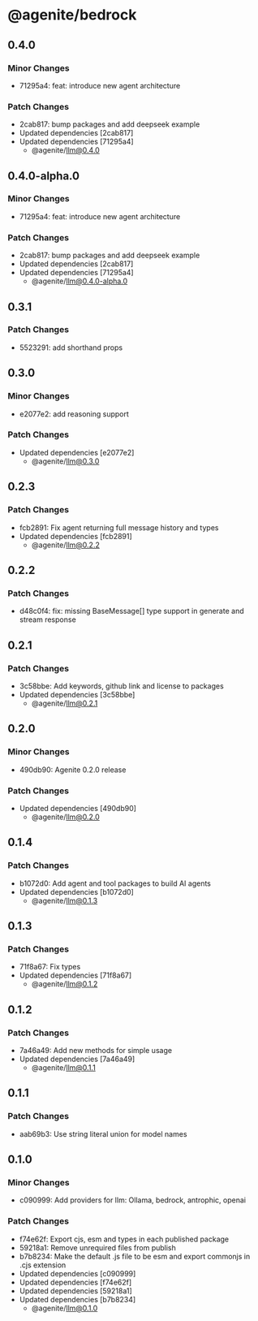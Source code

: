 # @agenite/bedrock

## 0.4.0

### Minor Changes

- 71295a4: feat: introduce new agent architecture

### Patch Changes

- 2cab817: bump packages and add deepseek example
- Updated dependencies [2cab817]
- Updated dependencies [71295a4]
  - @agenite/llm@0.4.0

## 0.4.0-alpha.0

### Minor Changes

- 71295a4: feat: introduce new agent architecture

### Patch Changes

- 2cab817: bump packages and add deepseek example
- Updated dependencies [2cab817]
- Updated dependencies [71295a4]
  - @agenite/llm@0.4.0-alpha.0

## 0.3.1

### Patch Changes

- 5523291: add shorthand props

## 0.3.0

### Minor Changes

- e2077e2: add reasoning support

### Patch Changes

- Updated dependencies [e2077e2]
  - @agenite/llm@0.3.0

## 0.2.3

### Patch Changes

- fcb2891: Fix agent returning full message history and types
- Updated dependencies [fcb2891]
  - @agenite/llm@0.2.2

## 0.2.2

### Patch Changes

- d48c0f4: fix: missing BaseMessage[] type support in generate and stream response

## 0.2.1

### Patch Changes

- 3c58bbe: Add keywords, github link and license to packages
- Updated dependencies [3c58bbe]
  - @agenite/llm@0.2.1

## 0.2.0

### Minor Changes

- 490db90: Agenite 0.2.0 release

### Patch Changes

- Updated dependencies [490db90]
  - @agenite/llm@0.2.0

## 0.1.4

### Patch Changes

- b1072d0: Add agent and tool packages to build AI agents
- Updated dependencies [b1072d0]
  - @agenite/llm@0.1.3

## 0.1.3

### Patch Changes

- 71f8a67: Fix types
- Updated dependencies [71f8a67]
  - @agenite/llm@0.1.2

## 0.1.2

### Patch Changes

- 7a46a49: Add new methods for simple usage
- Updated dependencies [7a46a49]
  - @agenite/llm@0.1.1

## 0.1.1

### Patch Changes

- aab69b3: Use string literal union for model names

## 0.1.0

### Minor Changes

- c090999: Add providers for llm: Ollama, bedrock, antrophic, openai

### Patch Changes

- f74e62f: Export cjs, esm and types in each published package
- 59218a1: Remove unrequired files from publish
- b7b8234: Make the default .js file to be esm and export commonjs in .cjs extension
- Updated dependencies [c090999]
- Updated dependencies [f74e62f]
- Updated dependencies [59218a1]
- Updated dependencies [b7b8234]
  - @agenite/llm@0.1.0
